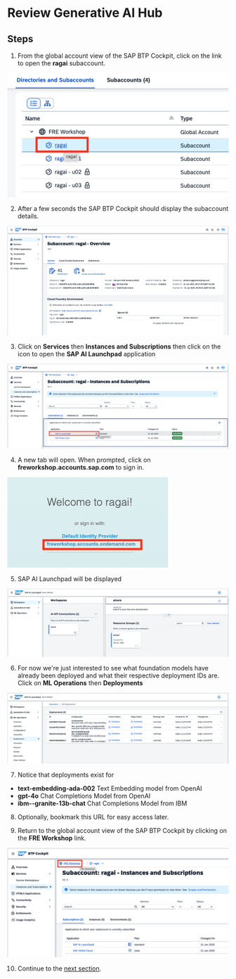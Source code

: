 # Review Generative AI Hub

## Steps

1. From the global account view of the SAP BTP Cockpit, click on the link to open the **ragai** subaccount.

<img src="images/02-ragaisubaccount.png"/>

2. After a few seconds the SAP BTP Cockpit should display the subaccount details.

<img src="./images/02-ragaisubaccount2.png"/>

3. Click on **Services** then **Instances and Subscriptions** then click on the icon to open the **SAP AI Launchpad** application 

<img src="./images/02-ragaisubaccount3.png"/>

4. A new tab will open. When prompted, click on **freworkshop.accounts.sap.com** to sign in.

<img src="./images/02-auth.png"/>

5. SAP AI Launchpad will be displayed

<img src="./images/02-ailaunchpad.png"/>

6. For now we're just interested to see what foundation models have already been deployed and what their respective deployment IDs are. Click on **ML Operations** then **Deployments**

<img src="./images/02-ailaunchpaddeployments.png"/>

7. Notice that deployments exist for
* **text-embedding-ada-002** Text Embedding model from OpenAI 
* **gpt-4o** Chat Completions Model from OpenAI
* **ibm--granite-13b-chat** Chat Completions Model from IBM

8. Optionally, bookmark this URL for easy access later.

9. Return to the global account view of the SAP BTP Cockpit by clicking on the **FRE Workshop** link.

<img src="./images/02-ailaunchpaddeployments3.png"/>

10. Continue to the [next section](./03-BuildDeployApp.md).
